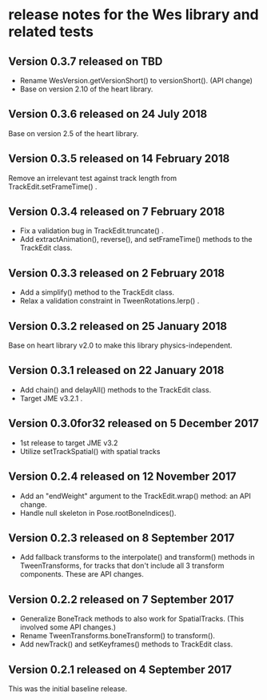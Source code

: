 # release notes for the Wes library and related tests

## Version 0.3.7 released on TBD

 + Rename WesVersion.getVersionShort() to versionShort(). (API change)
 + Base on version 2.10 of the heart library.

## Version 0.3.6 released on 24 July 2018

Base on version 2.5 of the heart library.

## Version 0.3.5 released on 14 February 2018

Remove an irrelevant test against track length from
TrackEdit.setFrameTime() .

## Version 0.3.4 released on 7 February 2018

 + Fix a validation bug in TrackEdit.truncate() .
 + Add extractAnimation(), reverse(), and setFrameTime() methods to the
   TrackEdit class.

## Version 0.3.3 released on 2 February 2018

 + Add a simplify() method to the TrackEdit class.
 + Relax a validation constraint in TweenRotations.lerp() .

## Version 0.3.2 released on 25 January 2018

Base on heart library v2.0 to make this library physics-independent.

## Version 0.3.1 released on 22 January 2018

 + Add chain() and delayAll() methods to the TrackEdit class.
 + Target JME v3.2.1 .

## Version 0.3.0for32 released on 5 December 2017

 + 1st release to target JME v3.2
 + Utilize setTrackSpatial() with spatial tracks

## Version 0.2.4 released on 12 November 2017

 + Add an "endWeight" argument to the TrackEdit.wrap() method: an API change.
 + Handle null skeleton in Pose.rootBoneIndices().

## Version 0.2.3 released on 8 September 2017

 + Add fallback transforms to the interpolate() and transform() methods in
   TweenTransforms, for tracks that don't include all 3 transform components.
   These are API changes.

## Version 0.2.2 released on 7 September 2017

 + Generalize BoneTrack methods to also work for SpatialTracks. (This involved
   some API changes.)
 + Rename TweenTransforms.boneTransform() to transform().
 + Add newTrack() and setKeyframes() methods to TrackEdit class.

## Version 0.2.1 released on 4 September 2017

This was the initial baseline release.